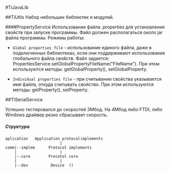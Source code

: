 #TiJavaLib

##TiUtils
Набор небольших библиотек и модулей.

####PropertyService
Использование файла .properties для установления свойств при запуске программы. Файл должен располагаться около jar файла программы. 
Режимы работы:
- `Global properties file` - использование единого файла, даже в подключенных библиотеках, если они поддерживают использование глобального файла свойств. Файл задается:        PropertiesService.setGlobalPropertyFileName("FileName"). При этом используются методы: getGlobalProperty(), setGlobalProperty.

- `Individual properties file` - при считывании свойства указывается имя файла, откуда считывать свойство. При этом используются методы: getProperty(), setProperty.

##TiSerialService

Успешно тестировался до скоростей 3Мбод. На 4Мбод либо FTDI, либо Windows драйвер резко сбрасывает скорость.

##### Структура 
````
aplication   Application protocolimplements
                        |
comm|--implem      Protocol implements
    |                   |
    |--core        Procotol core
    |                   |
    |--dev          Device  ()
````